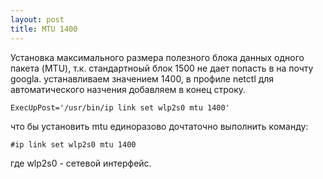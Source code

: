 ```yaml
---
layout: post
title: MTU 1400
---
```

Установка максимального размера полезного блока данных одного пакета (MTU), т.к. стандартноый блок 1500 не дает попасть в на почту googla. устанавливаем значением 1400, в профиле netctl для автоматического назчения добавляем в конец строку.  
```
ExecUpPost='/usr/bin/ip link set wlp2s0 mtu 1400'
```  
что бы установить mtu единоразово дочтаточно выполнить команду:  
```
#ip link set wlp2s0 mtu 1400
```  
где wlp2s0 - сетевой интерфейс.
